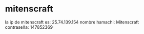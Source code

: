 mitenscraft
===========

la ip de mitenscraft es: 25.74.139.154 nombre hamachi: Mitenscraft  contraseña: 147852369
